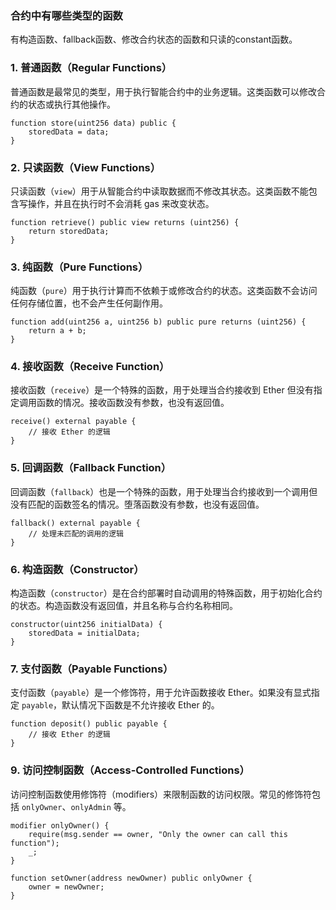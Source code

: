 ### 合约中有哪些类型的函数

有构造函数、fallback函数、修改合约状态的函数和只读的constant函数。

### 1. **普通函数（Regular Functions）**

普通函数是最常见的类型，用于执行智能合约中的业务逻辑。这类函数可以修改合约的状态或执行其他操作。

```solidity
function store(uint256 data) public {
    storedData = data;
}
```

### 2. **只读函数（View Functions）**

只读函数（`view`）用于从智能合约中读取数据而不修改其状态。这类函数不能包含写操作，并且在执行时不会消耗 gas 来改变状态。

```solidity
function retrieve() public view returns (uint256) {
    return storedData;
}
```

### 3. **纯函数（Pure Functions）**

纯函数（`pure`）用于执行计算而不依赖于或修改合约的状态。这类函数不会访问任何存储位置，也不会产生任何副作用。

```solidity
function add(uint256 a, uint256 b) public pure returns (uint256) {
    return a + b;
}
```

### 4. **接收函数（Receive Function）**

接收函数（`receive`）是一个特殊的函数，用于处理当合约接收到 Ether 但没有指定调用函数的情况。接收函数没有参数，也没有返回值。

```solidity
receive() external payable {
    // 接收 Ether 的逻辑
}
```

### 5. **回调函数（Fallback Function）**

回调函数（`fallback`）也是一个特殊的函数，用于处理当合约接收到一个调用但没有匹配的函数签名的情况。堕落函数没有参数，也没有返回值。

```solidity
fallback() external payable {
    // 处理未匹配的调用的逻辑
}
```

### 6. **构造函数（Constructor）**

构造函数（`constructor`）是在合约部署时自动调用的特殊函数，用于初始化合约的状态。构造函数没有返回值，并且名称与合约名称相同。

```solidity
constructor(uint256 initialData) {
    storedData = initialData;
}
```

### 7. **支付函数（Payable Functions）**

支付函数（`payable`）是一个修饰符，用于允许函数接收 Ether。如果没有显式指定 `payable`，默认情况下函数是不允许接收 Ether 的。

```solidity
function deposit() public payable {
    // 接收 Ether 的逻辑
}
```

### 9. **访问控制函数（Access-Controlled Functions）**

访问控制函数使用修饰符（modifiers）来限制函数的访问权限。常见的修饰符包括 `onlyOwner`、`onlyAdmin` 等。

```solidity
modifier onlyOwner() {
    require(msg.sender == owner, "Only the owner can call this function");
    _;
}

function setOwner(address newOwner) public onlyOwner {
    owner = newOwner;
}
```

